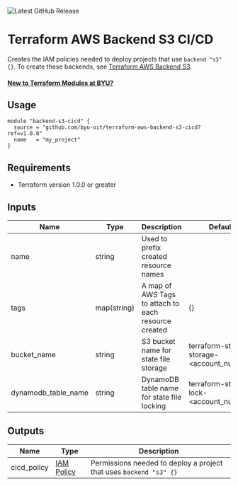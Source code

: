 ![Latest GitHub Release](https://img.shields.io/github/v/release/byu-oit/terraform-aws-backend-s3-cicd?sort=semver)

# Terraform AWS Backend S3 CI/CD
Creates the IAM policies needed to deploy projects that use `backend "s3" {}`. To create these backends, see [Terraform AWS Backend S3](https://github.com/byu-oit/terraform-aws-backend-s3).

#### [New to Terraform Modules at BYU?](https://devops.byu.edu/terraform/index.html)

## Usage
```hcl
module "backend-s3-cicd" {
  source = "github.com/byu-oit/terraform-aws-backend-s3-cicd?ref=v1.0.0"
  name   = "my_project"
}
```

## Requirements
* Terraform version 1.0.0 or greater

## Inputs
| Name | Type  | Description | Default |
| --- | --- | --- | --- |
| name | string | Used to prefix created resource names | |
| tags | map(string) | A map of AWS Tags to attach to each resource created | {} |
| bucket_name | string | S3 bucket name for state file storage | terraform-state-storage-<account_number> |
| dynamodb_table_name | string | DynamoDB table name for state file locking | terraform-state-lock-<account_number> |

## Outputs
| Name | Type | Description |
| --- | --- | --- |
| cicd_policy | [IAM Policy](https://registry.terraform.io/providers/hashicorp/aws/latest/docs/resources/iam_policy) | Permissions needed to deploy a project that uses `backend "s3" {}` |
